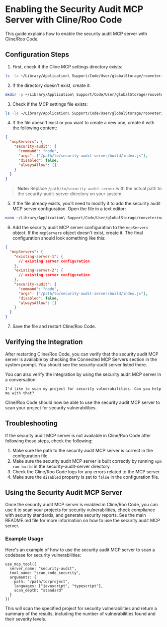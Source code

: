# Enabling the Security Audit MCP Server with Cline/Roo Code

This guide explains how to enable the security audit MCP server with Cline/Roo Code.

## Configuration Steps

1. First, check if the Cline MCP settings directory exists:

```bash
ls -la ~/Library/Application\ Support/Code/User/globalStorage/rooveterinaryinc.roo-cline/settings/
```

2. If the directory doesn't exist, create it:

```bash
mkdir -p ~/Library/Application\ Support/Code/User/globalStorage/rooveterinaryinc.roo-cline/settings/
```

3. Check if the MCP settings file exists:

```bash
ls -la ~/Library/Application\ Support/Code/User/globalStorage/rooveterinaryinc.roo-cline/settings/mcp_settings.json
```

4. If the file doesn't exist or you want to create a new one, create it with the following content:

```json
{
  "mcpServers": {
    "security-audit": {
      "command": "node",
      "args": ["/path/to/security-audit-server/build/index.js"],
      "disabled": false,
      "alwaysAllow": []
    }
  }
}
```

> **Note:** Replace `/path/to/security-audit-server` with the actual path to the security-audit-server directory on your system.

5. If the file already exists, you'll need to modify it to add the security audit MCP server configuration. Open the file in a text editor:

```bash
nano ~/Library/Application\ Support/Code/User/globalStorage/rooveterinaryinc.roo-cline/settings/mcp_settings.json
```

6. Add the security audit MCP server configuration to the `mcpServers` object. If the `mcpServers` object doesn't exist, create it. The final configuration should look something like this:

```json
{
  "mcpServers": {
    "existing-server-1": {
      // existing server configuration
    },
    "existing-server-2": {
      // existing server configuration
    },
    "security-audit": {
      "command": "node",
      "args": ["/path/to/security-audit-server/build/index.js"],
      "disabled": false,
      "alwaysAllow": []
    }
  }
}
```

7. Save the file and restart Cline/Roo Code.

## Verifying the Integration

After restarting Cline/Roo Code, you can verify that the security audit MCP server is available by checking the Connected MCP Servers section in the system prompt. You should see the security-audit server listed there.

You can also verify the integration by using the security audit MCP server in a conversation:

```
I'd like to scan my project for security vulnerabilities. Can you help me with that?
```

Cline/Roo Code should now be able to use the security audit MCP server to scan your project for security vulnerabilities.

## Troubleshooting

If the security audit MCP server is not available in Cline/Roo Code after following these steps, check the following:

1. Make sure the path to the security audit MCP server is correct in the configuration file.
2. Make sure the security audit MCP server is built correctly by running `npm run build` in the security-audit-server directory.
3. Check the Cline/Roo Code logs for any errors related to the MCP server.
4. Make sure the `disabled` property is set to `false` in the configuration file.

## Using the Security Audit MCP Server

Once the security audit MCP server is enabled in Cline/Roo Code, you can use it to scan your projects for security vulnerabilities, check compliance with security standards, and generate security reports. See the main README.md file for more information on how to use the security audit MCP server.

### Example Usage

Here's an example of how to use the security audit MCP server to scan a codebase for security vulnerabilities:

```
use_mcp_tool({
  server_name: "security-audit",
  tool_name: "scan_code_security",
  arguments: {
    path: "/path/to/project",
    languages: ["javascript", "typescript"],
    scan_depth: "standard"
  }
})
```

This will scan the specified project for security vulnerabilities and return a summary of the results, including the number of vulnerabilities found and their severity levels.